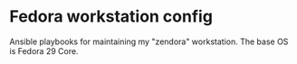 # Fedora workstation config

Ansible playbooks for maintaining my "zendora" workstation. The base OS is
Fedora 29 Core.
